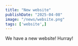 ```yaml
---
title: "New website"
publishDate: "2025-04-08"
image: "/news/website.png"
tags: ['website',]
---
```


We have a new website! Hurray!